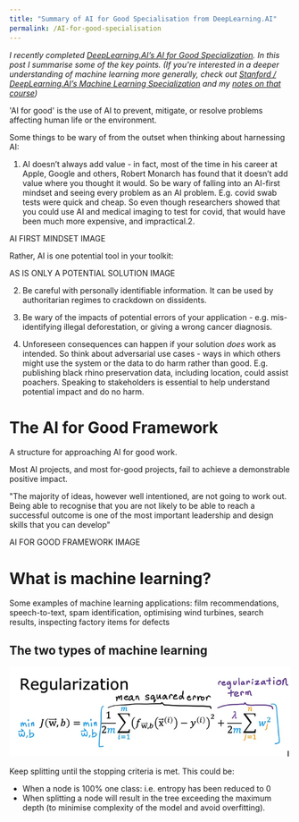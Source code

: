 ```yaml
---
title: "Summary of AI for Good Specialisation from DeepLearning.AI"
permalink: /AI-for-good-specialisation
---
```


_I recently completed [DeepLearning.AI’s AI for Good Specialization](https://www.deeplearning.ai/courses/ai-for-good/). In this post I summarise some of the key points.
(If you're interested in a deeper understanding of machine learning more generally, check out [Stanford / DeepLearning.AI’s Machine Learning Specialization](https://www.coursera.org/specializations/machine-learning-introduction) and my [notes on that course](/machine-learning-specialisation))_

'AI for good' is the use of AI to prevent, mitigate, or resolve problems affecting human life or the environment.

Some things to be wary of from the outset when thinking about harnessing AI:

1. AI doesn’t always add value - in fact, most of the time in his career at Apple, Google and others, Robert Monarch has found that it doesn’t add value where you thought it would.
So be wary of falling into an AI-first mindset and seeing every problem as an AI problem. 
E.g. covid swab tests were quick and cheap. So even though researchers showed that you could use AI and medical imaging to test for covid, that would have been much more expensive, and impractical.2. 

AI FIRST MINDSET IMAGE

Rather, AI is one potential tool in your toolkit:

AS IS ONLY A POTENTIAL SOLUTION IMAGE

2. Be careful with personally identifiable information. It can be used by authoritarian regimes to crackdown on dissidents.

3. Be wary of the impacts of potential errors of your application - e.g. mis-identifying illegal deforestation, or giving a wrong cancer diagnosis.

4. Unforeseen consequences can happen if your solution _does_ work as intended. So think about adversarial use cases - ways in which others might use the system or the data to do harm rather than good. E.g. publishing black rhino preservation data, including location, could assist poachers. Speaking to stakeholders is essential to help understand potential impact and do no harm.

# The AI for Good Framework 

A structure for approaching AI for good work.

Most AI projects, and most for-good projects, fail to achieve a demonstrable positive impact.

"The majority of ideas, however well intentioned, are not going to work out. Being able to recognise that you are not likely to be able to reach a successful outcome is one of the most important leadership and design skills that you can develop"

AI FOR GOOD FRAMEWORK IMAGE








# What is machine learning?

Some examples of machine learning applications: film recommendations, speech-to-text, spam identification, optimising wind turbines, search results, inspecting factory items for defects

## The two types of machine learning

![Regularization equation](https://github.com/martinlugton/martinlugton.github.io/blob/main/images/regularization.png?raw=true)

Keep splitting until the stopping criteria is met. This could be:
- When a node is 100% one class: i.e. entropy has been reduced to 0
- When splitting a node will result in the tree exceeding the maximum depth (to minimise complexity of the model and avoid overfitting).